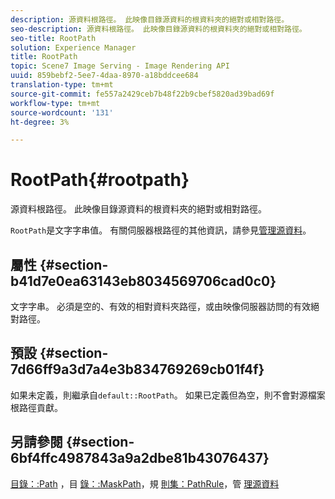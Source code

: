 ```yaml
---
description: 源資料根路徑。 此映像目錄源資料的根資料夾的絕對或相對路徑。
seo-description: 源資料根路徑。 此映像目錄源資料的根資料夾的絕對或相對路徑。
seo-title: RootPath
solution: Experience Manager
title: RootPath
topic: Scene7 Image Serving - Image Rendering API
uuid: 859bebf2-5ee7-4daa-8970-a18bddcee684
translation-type: tm+mt
source-git-commit: fe557a2429ceb7b48f22b9cbef5820ad39bad69f
workflow-type: tm+mt
source-wordcount: '131'
ht-degree: 3%

---
```



# RootPath{#rootpath}

源資料根路徑。 此映像目錄源資料的根資料夾的絕對或相對路徑。

`RootPath`是文字字串值。 有關伺服器根路徑的其他資訊，請參見[管理源資料](../../../../../is-api/image-serving-api-ref/c-configuration-and-administration/c-managing-content/r-source-data.md#reference-4eebd51b2db2401c90be771d3382329e)。

## 屬性 {#section-b41d7e0ea63143eb8034569706cad0c0}

文字字串。 必須是空的、有效的相對資料夾路徑，或由映像伺服器訪問的有效絕對路徑。

## 預設 {#section-7d66ff9a3d7a4e3b834769269cb01f4f}

如果未定義，則繼承自`default::RootPath`。 如果已定義但為空，則不會對源檔案根路徑貢獻。

## 另請參閱 {#section-6bf4ffc4987843a9a2dbe81b43076437}

[目錄：:Path](/help/aem-is-ir-api/is-api/image-catalog/image-serving-api-ref/c-image-catalog-reference/c-image-svg-data-reference/c-image-data-reference/r-path-cat.md) ，目 [錄：:MaskPath](/help/aem-is-ir-api/is-api/image-catalog/image-serving-api-ref/c-image-catalog-reference/c-image-svg-data-reference/c-image-data-reference/r-maskpath-cat.md)，規  [則集：PathRule](../../../../../is-api/image-catalog/image-serving-api-ref/c-image-catalog-reference/c-rule-set-reference/c-rule-set-reference.md#concept-3e5058cf3507470b82cac638df23ea8e)，管 [理源資料](../../../../../is-api/image-serving-api-ref/c-configuration-and-administration/c-managing-content/r-source-data.md#reference-4eebd51b2db2401c90be771d3382329e)
